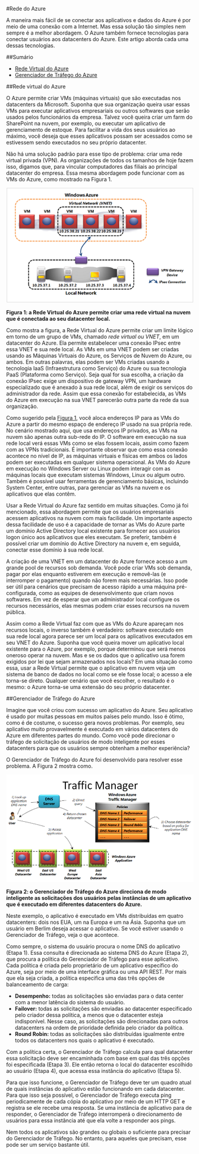 #Rede do Azure

A maneira mais fácil de se conectar aos aplicativos e dados do Azure é por meio de uma conexão com a Internet. Mas essa solução tão simples nem sempre é a melhor abordagem. O Azure também fornece tecnologias para conectar usuários aos datacenters do Azure.  Este artigo aborda cada uma dessas tecnologias. 

##Sumário      
- [Rede Virtual do Azure](#Vnet)
- [Gerenciador de Tráfego do Azure](#TrafficMngr)

<a name="Vnet"></a>
##Rede virtual do Azure

O Azure permite criar VMs (máquinas virtuais) que são executadas nos datacenters da Microsoft. Suponha que sua organização queira usar essas VMs para executar aplicativos empresariais ou outros softwares que serão usados pelos funcionários da empresa. Talvez você queira criar um farm do SharePoint na nuvem, por exemplo, ou executar um aplicativo de gerenciamento de estoque. Para facilitar a vida dos seus usuários ao máximo, você deseja que esses aplicativos possam ser acessados como se estivessem sendo executados no seu próprio datacenter.

Não há uma solução padrão para esse tipo de problema: criar uma rede virtual privada (VPN). As organizações de todos os tamanhos de hoje fazem isso, digamos que, para vincular computadores das filiais ao principal datacenter do empresa. Essa mesma abordagem pode funcionar com as VMs do Azure, como mostrado na Figura 1.

<a name="Fig1"></a>
  
![01_Networking][01_Networking]

**Figura 1: a Rede Virtual do Azure permite criar uma rede virtual na nuvem que é conectada ao seu datacenter local.**

Como mostra a figura, a Rede Virtual do Azure permite criar um limite lógico em torno de um grupo de VMs, chamado *rede virtual ou VNET*, em um datacenter do Azure. Ela permite estabelecer uma conexão IPsec entre essa VNET e sua rede local.  As VMs em uma VNET podem ser criadas usando as Máquinas Virtuais do Azure, os Serviços de Nuvem do Azure, ou ambos. Em outras palavras, elas podem ser VMs criadas usando a tecnologia IaaS (Infraestrutura como Serviço) do Azure ou sua tecnologia PaaS (Plataforma como Serviço).
Seja qual for sua escolha, a criação da conexão IPsec exige um dispositivo de gateway VPN, um hardware especializado que é anexado à sua rede local, além de exigir os serviços do administrador da rede. Assim que essa conexão for estabelecida, as VMs do Azure em execução na sua VNET parecerão outra parte da rede da sua organização.

Como sugerido pela [Figura 1](#Fig1), você aloca endereços IP para as VMs do Azure a partir do mesmo espaço de endereço IP usado na sua própria rede. No cenário mostrado aqui, que usa endereços IP privados, as VMs na nuvem são apenas outra sub-rede do IP. O software em execução na sua rede local verá essas VMs como se elas fossem locais, assim como fazem com as VPNs tradicionais. É importante observar que como essa conexão acontece no nível de IP, as máquinas virtuais e físicas em ambos os lados podem ser executadas em qualquer sistema operacional. As VMs do Azure em execução no Windows Server ou Linux podem interagir com as máquinas locais que executam sistemas Windows, Linux ou algum outro. Também é possível usar ferramentas de gerenciamento básicas, incluindo System Center, entre outras, para gerenciar as VMs na nuvem e os aplicativos que elas contêm.

Usar a Rede Virtual do Azure faz sentido em muitas situações. Como já foi mencionado, essa abordagem permite que os usuários empresariais acessem aplicativos na nuvem com mais facilidade. Um importante aspecto dessa facilidade de uso é a capacidade de tornar as VMs do Azure parte um domínio Active Directory local existente para fornecer aos usuários logon único aos aplicativos que eles executam. Se preferir, também é possível criar um domínio do Active Directory na nuvem e, em seguida, conectar esse domínio à sua rede local.

A criação de uma VNET em um datacenter do Azure fornece acesso a um grande pool de recursos sob demanda. Você pode criar VMs sob demanda, pagar por elas enquanto estiverem em execução e removê-las (e interromper o pagamento) quando não forem mais necessárias. Isso pode ser útil para cenários que precisam de acesso rápido a uma máquina pré-configurada, como as equipes de desenvolvimento que criam novos softwares. Em vez de esperar que um administrador local configure os recursos necessários, elas mesmas podem criar esses recursos na nuvem pública. 

Assim como a Rede Virtual faz com que as VMs do Azure apareçam nos recursos locais, o inverso também é verdadeiro: software executado em sua rede local agora parece ser um local para os aplicativos executados em seu VNET do Azure. Suponha que você queira mover um aplicativo local existente para o Azure, por exemplo, porque determinou que será menos oneroso operar na nuvem. Mas e se os dados que o aplicativo usa forem exigidos por lei que sejam armazenados nos locais? Em uma situação como essa, usar a Rede Virtual permite que o aplicativo em nuvem veja um sistema de banco de dados no local como se ele fosse local; o acesso a ele torna-se direto. Qualquer cenário que você escolher, o resultado é o mesmo: o Azure torna-se uma extensão do seu próprio datacenter.

<a name="TrafficMngr"></a>
##Gerenciador de Tráfego do Azure

Imagine que você criou com sucesso um aplicativo do Azure. Seu aplicativo é usado por muitas pessoas em muitos países pelo mundo. Isso é ótimo, como é de costume, o sucesso gera novos problemas. Por exemplo, seu aplicativo muito provavelmente é executado em vários datacenters do Azure em diferentes partes do mundo. Como você pode direcionar o tráfego de solicitação de usuários de modo inteligente por esses datacenters para que os usuários sempre obtenham a melhor experiência?

O Gerenciador de Tráfego do Azure foi desenvolvido para resolver esse problema. A Figura 2 mostra como.

<a name="Fig3"></a>
   
![03_TrafficManager][03_TrafficManager]
   
**Figura 2: o Gerenciador de Tráfego do Azure direciona de modo inteligente as solicitações dos usuários pelas instâncias de um aplicativo que é executado em diferentes datacenters do Azure.**

Neste exemplo, o aplicativo é executado em VMs distribuídas em quatro datacenters: dois nos EUA, um na Europa e um na Ásia. Suponha que um usuário em Berlim deseja acessar o aplicativo. Se você estiver usando o Gerenciador de Tráfego, veja o que acontece.

Como sempre, o sistema do usuário procura o nome DNS do aplicativo (Etapa 1). Essa consulta é direcionada ao sistema DNS do Azure (Etapa 2), que procura a política do Gerenciador de Tráfego para esse aplicativo. Cada política é criada pelo proprietário de um aplicativo específico do Azure, seja por meio de uma interface gráfica ou uma API REST. Por mais que ela seja criada, a política especifica uma das três opções de balanceamento de carga:

- **Desempenho:** todas as solicitações são enviadas para o data center com a menor latência do sistema do usuário. 
- **Failover:** todas as solicitações são enviadas ao datacenter especificado pelo criador dessa política, a menos que o datacenter esteja indisponível. Nesse caso, as solicitações são direcionadas para outros datacenters na ordem de prioridade definida pelo criador da política.
- **Round Robin:** todas as solicitações são distribuídas igualmente entre todos os datacenters nos quais o aplicativo é executado.

Com a política certa, o Gerenciador de Tráfego calcula para qual datacenter essa solicitação deve ser encaminhada com base em qual das três opções foi especificada (Etapa 3). Ele então retorna o local do datacenter escolhido ao usuário (Etapa 4), que acessa essa instância do aplicativo (Etapa 5).

Para que isso funcione, o Gerenciador de Tráfego deve ter um quadro atual de quais instâncias do aplicativo estão funcionando em cada datacenter. Para que isso seja possível, o Gerenciador de Tráfego executa ping periodicamente de cada cópia do aplicativo por meio de um HTTP GET e registra se ele recebe uma resposta. Se uma instância de aplicativo para de responder, o Gerenciador de Tráfego interromperá o direcionamento de usuários para essa instância até que ela volte a responder aos pings. 

Nem todos os aplicativos são grandes ou globais o suficiente para precisar do Gerenciador de Tráfego. No entanto, para aqueles que precisam, esse pode ser um serviço bastante útil.

[01_Networking]: ./media/azure-networking/Networking_01Networking.png
[03_TrafficManager]: ./media/azure-networking/Networking_03TrafficManager.png




